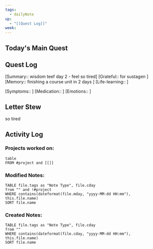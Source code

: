 ```yaml
---
tags:
  - dailyNote
up:
  - "[[Quest Log]]"
week:
---
```

## Today's Main Quest
## Quest Log
[Summary:: wisdom teef day 2 - feel so tired]
[Grateful:: for sustagen ]
[Memory:: finishing a course unit in 2 days ]
[Life-learning:: ]

[Symptoms:: ]
[Medication:: ]
[Emotions:: ]
## Letter Stew
so tired

## Activity Log
### Projects worked on:
```dataview
table 
FROM #project and [[]]
```

### Modified Notes:
```dataview
TABLE file.tags as "Note Type", file.cday
from "" and !#project
WHERE contains(dateformat(file.mday, "yyyy-MM-dd HH:mm"), this.file.name) 
SORT file.name
```

### Created Notes:
```dataview
TABLE file.tags as "Note Type", file.cday
from ""
WHERE contains(dateformat(file.cday, "yyyy-MM-dd HH:mm"), this.file.name)
SORT file.name
```